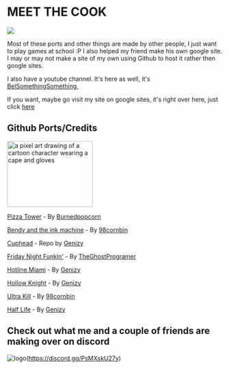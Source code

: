 # MEET THE COOK

<img src="https://lh3.googleusercontent.com/sitesv/AICyYdaMEOr0MOYLRO8FFzyP83idldbOWUrib31keDRHxfKwVkfBXT6leK3-cUmb3aNXgyOhTuTRn6nXmtx8DSfJvuARCBZbyut4Xg5EgqR-gdElwIJyLV_KLka0WqVU5xZ8W50wkVxyXDOMEbuVcoK4E-Asgk8RNWXFD9LLCkO9_M2TKqXA5oeym9xi89HRqKd4sN995oeXQlTaZ7CHfbO0h6tO4C_13pI6Es0vw5Y=w1280" class="CENy8b" role="img">

Most of these ports and other things are made by other people, I just want to play games at school :P
I also helped my friend make his own google site. I may or may not make a site of my own using Github to host it rather then google sites.

I also have a youtube channel. It's here as well, it's [BelSomethingSomething.](https://www.youtube.com/@Belgaminglol)

If you want, maybe go visit my site on google sites, it's right over here, just click [here](https://sites.google.com/online.houstonisd.org/the-noises-game-store/update-logs)

## Github Ports/Credits

<img src="https://media.tenor.com/0gNuAJcU-R4AAAAi/noise-the-noise.gif" width="200" height="154" alt="a pixel art drawing of a cartoon character wearing a cape and gloves" fetchpriority="high" style="max-width: 324px; background-color: unset;">

[Pizza Tower](https://github.com/Belcrafting/Pizza-Tower) - By [Burnedpopcorn](https://github.com/burnedpopcorn)

[Bendy and the ink machine](https://github.com/Belcrafting/Bendy-And-The-Ink-Machine) - By [98cornbin](https://98cornbin.netlify.app/)

[Cuphead](https://github.com/Belcrafting/cuphead) - Repo by [Genizy](https://github.com/genizy)

[Friday Night Funkin'](https://github.com/Belcrafting/Funkin) - By [TheGhostProgramer](https://github.com/GhostTheProgramer)

[Hotline Miami](https://github.com/Belcrafting/hotline-miami) - By [Genizy](https://github.com/genizy)

[Hollow Knight](https://github.com/Belcrafting/hollow-knight) - By [Genizy](https://github.com/genizy)

[Ultra Kill](https://belcrafting.github.io/ultra-kill/) - By [98cornbin](https://98cornbin.netlify.app/)

[Half Life](https://belcrafting.github.io/Half-Life/) - By [Genizy](https://github.com/genizy)

## Check out what me and a couple of friends are making over on discord

<img src="https://camo.githubusercontent.com/22e8961f8e2bb5aac0031afae9b1df2f9c7656c7a3c20d4e1f82dbbfb451bdc5/68747470733a2f2f646973636f72646170702e636f6d2f6173736574732f66633062303166653130613062386336303266623031303664383138396439622e706e67" alt="logo" data-canonical-src="https://discordapp.com/assets/fc0b01fe10a0b8c602fb0106d8189d9b.png" style="max-width: 100%;">(https://discord.gg/PsMXskU27y)

